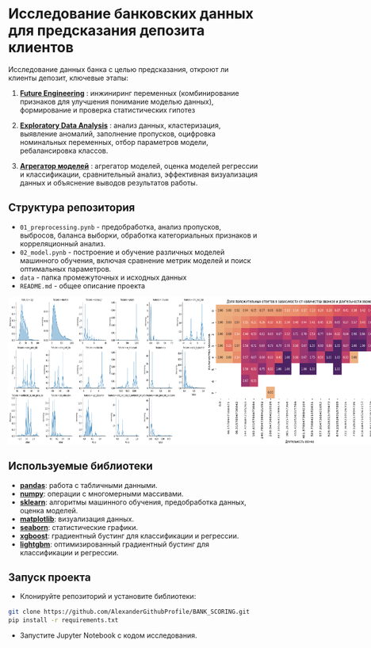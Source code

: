 # **Исследование банковских данных для предсказания депозита клиентов**

Исследование данных банка с целью предсказания, откроют ли клиенты депозит, ключевые этапы:

1. [**Future Engineering**](#feature-engineering) : инжиниринг переменных (комбинирование признаков для улучшения понимание моделью данных), формирование и проверка статистических гипотез
   
2. [**Exploratory Data Analysis**](#eda) : анализ данных, кластеризация, выявление аномалий, заполнение пропусков, оцифровка номинальных переменных, отбор параметров модели, ребалансировка классов.

3. [**Агрегатор моделей**](#metrics-aggregation) : агрегатор моделей, оценка моделей регрессии и классификации, сравнительный анализ, эффективная визуализация данных и объяснение выводов результатов работы.

## Структура репозитория
- `01_preprocessing.pynb` - предобработка, анализ пропусков, выбросов, баланса выборки, обработка категориальных признаков и корреляционный анализ.
- `02_model.pynb` - построение и обучение различных моделей машинного обучения, включая сравнение метрик моделей и поиск оптимальных параметров.
- `data` - папка промежуточных и исходных данных
- `README.md` - общее описание проекта

<div style="display: flex;">
    <img src="img/output4.png" width="400" height="300">
    <img src="img/output1.png" width="400" height="300">
    <img src="img/output5.png" width="500" height="300">
    <img src="img/output3.png" width="300" height="300">
</div>

## Используемые библиотеки
- [**pandas**](https://pandas.pydata.org/): работа с табличными данными.
- [**numpy**](https://numpy.org/): операции с многомерными массивами.
- [**sklearn**](https://scikit-learn.org/stable/): алгоритмы машинного обучения, предобработка данных, оценка моделей.
- [**matplotlib**](https://matplotlib.org/): визуализация данных.
- [**seaborn**](https://seaborn.pydata.org/): статистические графики.
- [**xgboost**](https://xgboost.readthedocs.io/en/latest/): градиентный бустинг для классификации и регрессии.
- [**lightgbm**](https://lightgbm.readthedocs.io/en/latest/): оптимизированный градиентный бустинг для классификации и регрессии.

## Запуск проекта
- Клонируйте репозиторий и установите библиотеки:
```bash
git clone https://github.com/AlexanderGithubProfile/BANK_SCORING.git
pip install -r requirements.txt
```
- Запустите Jupyter Notebook с кодом исследования.


